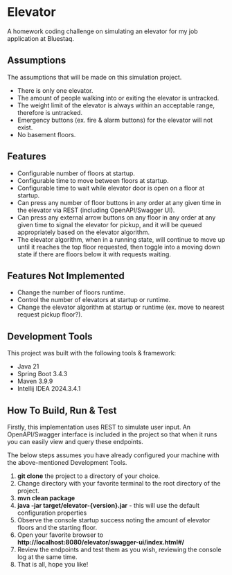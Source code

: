 # Elevator
A homework coding challenge on simulating an elevator for my job application at Bluestaq.

## Assumptions
The assumptions that will be made on this simulation project.
- There is only one elevator.
- The amount of people walking into or exiting the elevator is untracked.
- The weight limit of the elevator is always within an acceptable range, therefore is untracked.
- Emergency buttons (ex. fire & alarm buttons) for the elevator will not exist.
- No basement floors.

## Features
- Configurable number of floors at startup.
- Configurable time to move between floors at startup.
- Configurable time to wait while elevator door is open on a floor at startup.
- Can press any number of floor buttons in any order at any given time in the elevator via REST (including OpenAPI/Swagger UI).
- Can press any external arrow buttons on any floor in any order at any given time to signal the elevator for pickup, 
and it will be queued appropriately based on the elevator algorithm.
- The elevator algorithm, when in a running state, will continue to move up until it reaches the top floor requested, then toggle
into a moving down state if there are floors below it with requests waiting.

## Features Not Implemented
- Change the number of floors runtime.
- Control the number of elevators at startup or runtime.
- Change the elevator algorithm at startup or runtime (ex. move to nearest request pickup floor?).

## Development Tools
This project was built with the following tools & framework:
- Java 21
- Spring Boot 3.4.3
- Maven 3.9.9
- Intellij IDEA 2024.3.4.1

## How To Build, Run & Test
Firstly, this implementation uses REST to simulate user input.  An OpenAPI/Swagger
interface is included in the project so that when it runs you can easily view and query
these endpoints.

The below steps assumes you have already configured your machine with the above-mentioned Development Tools. 

1. **git clone** the project to a directory of your choice.
2. Change directory with your favorite terminal to the root directory of the project.
3. **mvn clean package**
4. **java -jar target/elevator-{version}.jar** - this will use the default configuration properties
5. Observe the console startup success noting the amount of elevator floors and the starting floor.
6. Open your favorite browser to **http://localhost:8080/elevator/swagger-ui/index.html#/**
7. Review the endpoints and test them as you wish, reviewing the console log at the same time.
8. That is all, hope you like!